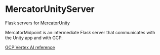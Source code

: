 # MercatorUnityServer
Flask servers for [MercatorUnity](https://github.com/rl27/MercatorUnity)

MercatorMidpoint is an intermediate Flask server that communicates with the Unity app and with GCP.

[GCP Vertex AI reference](https://medium.com/nlplanet/deploy-a-pytorch-model-with-flask-on-gcp-vertex-ai-8e81f25e605f)